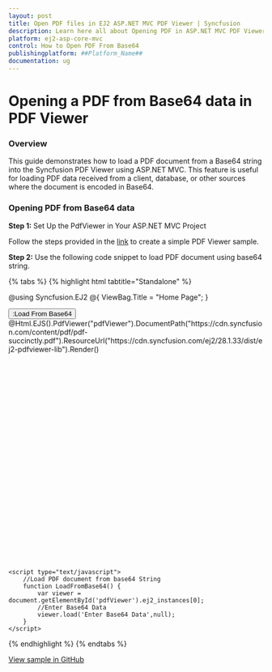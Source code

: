 ```yaml
---
layout: post
title: Open PDF files in EJ2 ASP.NET MVC PDF Viewer | Syncfusion
description: Learn here all about Opening PDF in ASP.NET MVC PDF Viewer component of Syncfusion Essential JS 2 and more.
platform: ej2-asp-core-mvc
control: How to Open PDF From Base64
publishingplatform: ##Platform_Name##
documentation: ug
---
```


# Opening a PDF from Base64 data in PDF Viewer
### Overview

This guide demonstrates how to load a PDF document from a Base64 string into the Syncfusion PDF Viewer using ASP.NET MVC. This feature is useful for loading PDF data received from a client, database, or other sources where the document is encoded in Base64.

### Opening PDF from Base64 data

**Step 1:** Set Up the PdfViewer in Your ASP.NET MVC Project

 Follow the steps provided in the [link](https://ej2.syncfusion.com/aspnetmvc/documentation/pdfviewer/getting-started) to create a simple PDF Viewer sample.

**Step 2:** Use the following code snippet to load PDF document using base64 string.


{% tabs %}
{% highlight html tabtitle="Standalone" %}

@using Syncfusion.EJ2
@{
    ViewBag.Title = "Home Page";
}
<div>
    <div style="height:500px;width:100%;">
        <button type="button" onclick="LoadFromBase64()">:Load From Base64</button>
        <!-- Render PDF Viewer using the Html helper method -->
        @Html.EJS().PdfViewer("pdfViewer").DocumentPath("https://cdn.syncfusion.com/content/pdf/pdf-succinctly.pdf").ResourceUrl("https://cdn.syncfusion.com/ej2/28.1.33/dist/ej2-pdfviewer-lib").Render()
    </div>
</div>

    <script type="text/javascript">
        //Load PDF document from base64 String
        function LoadFromBase64() {
            var viewer = document.getElementById('pdfViewer').ej2_instances[0];
            //Enter Base64 Data
            viewer.load('Enter Base64 Data',null);
        }
    </script>

{% endhighlight %}
{% endtabs %}

[View sample in GitHub](https://github.com/SyncfusionExamples/mvc-pdf-viewer-examples/tree/master/How%20to)
